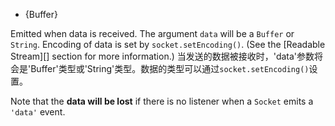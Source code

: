 <!-- YAML
added: v0.1.90
-->

* {Buffer}

Emitted when data is received.  The argument `data` will be a `Buffer` or
`String`.  Encoding of data is set by `socket.setEncoding()`.
(See the [Readable Stream][] section for more information.)
当发送的数据被接收时，'data'参数将会是'Buffer'类型或'String'类型。数据的类型可以通过`socket.setEncoding()`设置。

Note that the **data will be lost** if there is no listener when a `Socket`
emits a `'data'` event.

